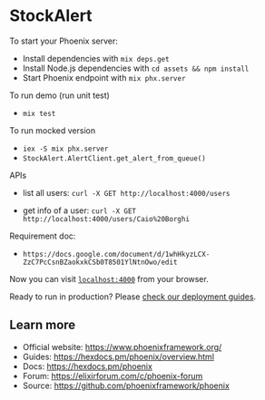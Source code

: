 # StockAlert

To start your Phoenix server:

  * Install dependencies with `mix deps.get`
  * Install Node.js dependencies with `cd assets && npm install`
  * Start Phoenix endpoint with `mix phx.server`

To run demo (run unit test)
  * `mix test`

To run mocked version 
  * `iex -S mix phx.server`
  * `StockAlert.AlertClient.get_alert_from_queue()`

APIs
  * list all users:
    `curl -X GET http://localhost:4000/users`

  * get info of a user:
  `curl -X GET http://localhost:4000/users/Caio%20Borghi`

Requirement doc:
  * `https://docs.google.com/document/d/1whHkyzLCX-ZzC7PcCsnBZaokxkCSb0T8501YlNtnOwo/edit`

Now you can visit [`localhost:4000`](http://localhost:4000) from your browser.

Ready to run in production? Please [check our deployment guides](https://hexdocs.pm/phoenix/deployment.html).

## Learn more

  * Official website: https://www.phoenixframework.org/
  * Guides: https://hexdocs.pm/phoenix/overview.html
  * Docs: https://hexdocs.pm/phoenix
  * Forum: https://elixirforum.com/c/phoenix-forum
  * Source: https://github.com/phoenixframework/phoenix
